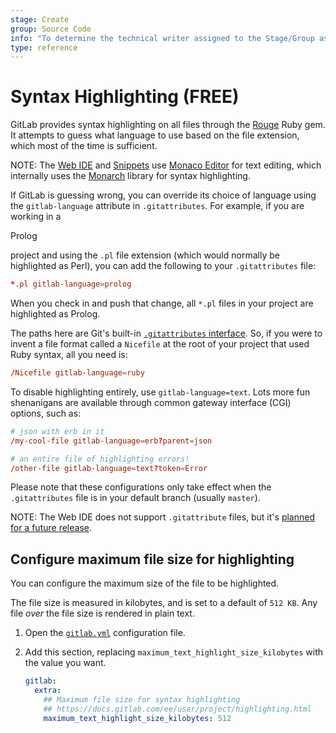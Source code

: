 ```yaml
---
stage: Create
group: Source Code
info: "To determine the technical writer assigned to the Stage/Group associated with this page, see https://about.gitlab.com/handbook/engineering/ux/technical-writing/#assignments"
type: reference
---
```


# Syntax Highlighting **(FREE)**

GitLab provides syntax highlighting on all files through the [Rouge](https://rubygems.org/gems/rouge) Ruby gem. It attempts to guess what language to use based on the file extension, which most of the time is sufficient.

NOTE:
The [Web IDE](web_ide/index.md) and [Snippets](../snippets.md) use [Monaco Editor](https://microsoft.github.io/monaco-editor/)
for text editing, which internally uses the [Monarch](https://microsoft.github.io/monaco-editor/monarch.html)
library for syntax highlighting.

If GitLab is guessing wrong, you can override its choice of language using the
`gitlab-language` attribute in `.gitattributes`. For example, if you are working in a
<!-- vale gitlab.Spelling = NO --> Prolog <!-- vale gitlab.Spelling = YES -->
project and using the `.pl` file extension (which would normally be highlighted as Perl),
you can add the following to your `.gitattributes` file:

``` conf
*.pl gitlab-language=prolog
```

<!-- vale gitlab.Spelling = NO -->
When you check in and push that change, all `*.pl` files in your project are highlighted as Prolog.
<!-- vale gitlab.Spelling = YES -->

The paths here are Git's built-in [`.gitattributes` interface](https://git-scm.com/docs/gitattributes). So, if you were to invent a file format called a `Nicefile` at the root of your project that used Ruby syntax, all you need is:

``` conf
/Nicefile gitlab-language=ruby
```

To disable highlighting entirely, use `gitlab-language=text`. Lots more fun shenanigans are available through common gateway interface (CGI) options, such as:

``` conf
# json with erb in it
/my-cool-file gitlab-language=erb?parent=json

# an entire file of highlighting errors!
/other-file gitlab-language=text?token=Error
```

Please note that these configurations only take effect when the `.gitattributes`
file is in your default branch (usually `master`).

NOTE:
The Web IDE does not support `.gitattribute` files, but it's [planned for a future release](https://gitlab.com/gitlab-org/gitlab/-/issues/22014).

## Configure maximum file size for highlighting

You can configure the maximum size of the file to be highlighted.

The file size is measured in kilobytes, and is set to a default of `512 KB`. Any file _over_ the file size is rendered in plain text.

1. Open the [`gitlab.yml`](https://gitlab.com/gitlab-org/gitlab-foss/blob/master/config/gitlab.yml.example) configuration file.

1. Add this section, replacing `maximum_text_highlight_size_kilobytes` with the value you want.

   ```yaml
   gitlab:
     extra:
       ## Maximum file size for syntax highlighting
       ## https://docs.gitlab.com/ee/user/project/highlighting.html
       maximum_text_highlight_size_kilobytes: 512
   ```
